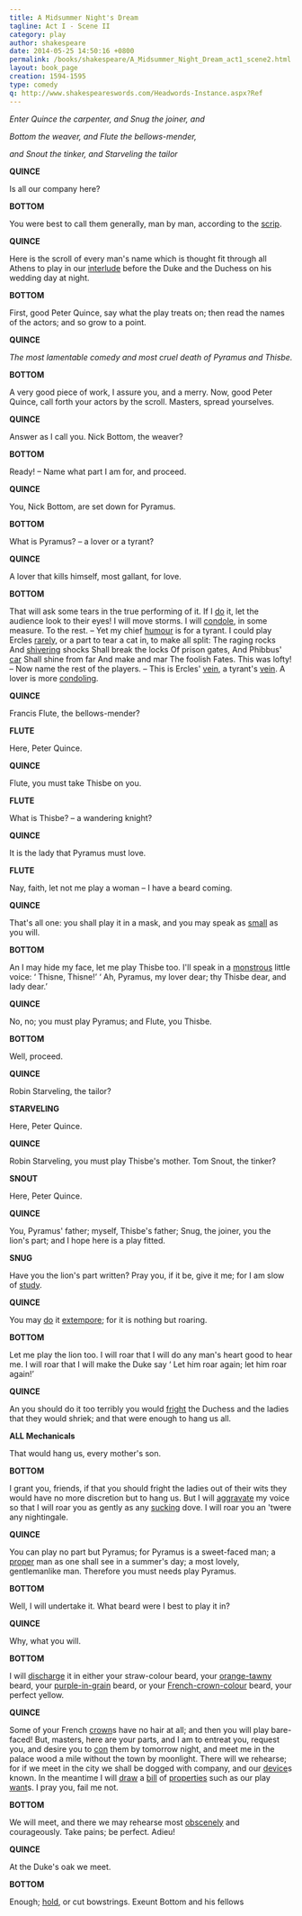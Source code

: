 ```yaml
---
title: A Midsummer Night's Dream
tagline: Act I - Scene II
category: play
author: shakespeare
date: 2014-05-25 14:50:16 +0800
permalink: /books/shakespeare/A_Midsummer_Night_Dream_act1_scene2.html
layout: book_page
creation: 1594-1595
type: comedy
q: http://www.shakespeareswords.com/Headwords-Instance.aspx?Ref
---
```


_Enter Quince the carpenter, and Snug the joiner, and_

_Bottom the weaver, and Flute the bellows-mender,_

_and Snout the tinker, and Starveling the tailor_

**QUINCE**

Is all our company here?



**BOTTOM**

You were best to call them generally, man by
man, according to the [scrip][1].

[1]: {{page.q}}=14684 "scrip (n.) 2:  script, text"


**QUINCE**

Here is the scroll of every man's name which is
thought fit through all Athens to play in our [interlude][2]
before the Duke and the Duchess on his wedding day at
night.

[2]: {{page.q}}=5048 "interlude, enterlude (n.):  short play, theatrical performance [staged to fill an interval]"


**BOTTOM**

First, good Peter Quince, say what the play treats
on; then read the names of the actors; and so grow to a
point.



**QUINCE**

_The most lamentable comedy_
_and most cruel death of Pyramus and Thisbe._



**BOTTOM**

A very good piece of work, I assure you, and a
merry. Now, good Peter Quince, call forth your actors
by the scroll. Masters, spread yourselves.



**QUINCE**

Answer as I call you. Nick Bottom, the weaver?



**BOTTOM**

Ready! – Name what part I am for, and
proceed.



**QUINCE**

You, Nick Bottom, are set down for Pyramus.



**BOTTOM**

What is Pyramus? – a lover or a tyrant?



**QUINCE**

A lover that kills himself, most gallant, for love.



**BOTTOM**

That will ask some tears in the true performing
of it. If I [do][3] it, let the audience look to their eyes! I will
move storms. I will [condole][4], in some measure. To the
rest. – Yet my chief [humour][5] is for a tyrant. I could play
Ercles [rarely][6], or a part to tear a cat in, to make all split:
The raging rocks
And [shivering][7] shocks
Shall break the locks
Of prison gates,
And Phibbus' [car][8]
Shall shine from far
And make and mar
The foolish Fates.
This was lofty! – Now name the rest of the players. –
This is Ercles' [vein][9], a tyrant's [vein][9]. A lover is more
[condoling][10].

[3]: {{page.q}}=8522 "do (v.) 5:  perform, play one's part, act"
[4]: {{page.q}}=1145 "condole (v.) 1:  lament, grieve, express great sorrow"
[5]: {{page.q}}=18215 "humour (n.) 2:  fancy, whim, inclination, caprice"
[6]: {{page.q}}=16672 "rarely (adv.) 1:  splendidly, beautifully, excellently"
[7]: {{page.q}}=16428 "shivering (adj.):  shattering, splintering"
[8]: {{page.q}}=3953 "car (n.):  carriage, cart, chariot [often of the sun god]"
[9]: {{page.q}}=7526 "vein (n.) 2:  style, manner"
[10]: {{page.q}}=1146 "condoling (adj.):  moving, affecting, poignant"


**QUINCE**

Francis Flute, the bellows-mender?



**FLUTE**

Here, Peter Quince.



**QUINCE**

Flute, you must take Thisbe on you.



**FLUTE**

What is Thisbe? – a wandering knight?



**QUINCE**

It is the lady that Pyramus must love.



**FLUTE**

Nay, faith, let not me play a woman – I have a
beard coming.



**QUINCE**

That's all one: you shall play it in a mask, and
you may speak as [small][11] as you will.

[11]: {{page.q}}=14502 "small (adj.) 3:  high-pitched, fluting, thin"


**BOTTOM**

An I may hide my face, let me play Thisbe too.
I'll speak in a [monstrous][12] little voice: ‘ Thisne, Thisne!’
‘ Ah, Pyramus, my lover dear; thy Thisbe dear, and lady
dear.’

[12]: {{page.q}}=10752 "monstrous (adv.):  exceedingly, wonderfully, extraordinarily"


**QUINCE**

No, no; you must play Pyramus; and Flute, you
Thisbe.



**BOTTOM**

Well, proceed.



**QUINCE**

Robin Starveling, the tailor?



**STARVELING**

Here, Peter Quince.



**QUINCE**

Robin Starveling, you must play Thisbe's
mother. Tom Snout, the tinker?



**SNOUT**

Here, Peter Quince.



**QUINCE**

You, Pyramus' father; myself, Thisbe's father;
Snug, the joiner, you the lion's part; and I hope here is
a play fitted.



**SNUG**

Have you the lion's part written? Pray you, if it be,
give it me; for I am slow of [study][13].

[13]: {{page.q}}=14156 "study (n.) 5:  preparation, learning, memorizing [of a part]"


**QUINCE**

You may [do][14] it [extempore][15]; for it is nothing but
roaring.

[14]: {{page.q}}=8522 "do (v.) 5:  perform, play one's part, act"
[15]: {{page.q}}=9994 "extempore (adj./adv.) 2:  spontaneously, involuntarily, without thinking"


**BOTTOM**

Let me play the lion too. I will roar that I will
do any man's heart good to hear me. I will roar that I
will make the Duke say ‘ Let him roar again; let him
roar again!’



**QUINCE**

An you should do it too terribly you would [fright][16]
the Duchess and the ladies that they would shriek; and
that were enough to hang us all.

[16]: {{page.q}}=19973 "fright (v.), past form frighted:  frighten, scare, terrify"


**ALL Mechanicals**

That would hang us, every mother's son.



**BOTTOM**

I grant you, friends, if that you should fright the
ladies out of their wits they would have no more discretion
but to hang us. But I will [aggravate][17] my voice so
that I will roar you as gently as any [sucking][18] dove. I will
roar you an 'twere any nightingale.

[17]: {{page.q}}=321 "aggravate (v.) 3:  intensify; malapropism for ‘moderate’"
[18]: {{page.q}}=14685 "sucking (adj.):  unweaned, suckling"


**QUINCE**

You can play no part but Pyramus; for Pyramus
is a sweet-faced man; a [proper][19] man as one shall see in a
summer's day; a most lovely, gentlemanlike man. Therefore
you must needs play Pyramus.

[19]: {{page.q}}=12275 "proper (adj.) 1:  good-looking, handsome, comely"


**BOTTOM**

Well, I will undertake it. What beard were I
best to play it in?



**QUINCE**

Why, what you will.



**BOTTOM**

I will [discharge][20] it in either your straw-colour
beard, your [orange-tawny][21] beard, your [purple-in-grain][22]
beard, or your [French-crown-colour][23] beard, your perfect
yellow.

[20]: {{page.q}}=8712 "discharge (v.) 2:  play, perform, execute"
[21]: {{page.q}}=11774 "orange-tawny (adj.):  dull yellowish brown"
[22]: {{page.q}}=12766 "purple-in-grain (adj.):  dyed bright red"
[23]: {{page.q}}=20217 "French-crown-colour (adj.):  light yellow coloured [as the French crown coin]"


**QUINCE**

Some of your French [crown][24]s have no hair at all;
and then you will play bare-faced! But, masters, here
are your parts, and I am to entreat you, request you, and
desire you to [con][25] them by tomorrow night, and meet me
in the palace wood a mile without the town by moonlight.
There will we rehearse; for if we meet in the city
we shall be dogged with company, and our [device][26]s
known. In the meantime I will [draw][28] a [bill][27] of [properties][29]
such as our play [want][30]s. I pray you, fail me not.

[24]: {{page.q}}=1147 "crown (n.) 2:  head"
[25]: {{page.q}}=2691 "con (v.) 1:  learn by heart, commit to memory"
[26]: {{page.q}}=8401 "device (n.) 2:  plan, scheme, intention"
[27]: {{page.q}}=1127 "bill (n.) 4:  inventory, list, catalogue"
[28]: {{page.q}}=8648 "draw (v.) 3:  draw up, draft, frame"
[29]: {{page.q}}=12767 "property (n.) 4:  (plural) stage requisites, accessories, props"
[30]: {{page.q}}=7992 "want (v.) 4:  require, demand, need"


**BOTTOM**

We will meet, and there we may rehearse most
[obscenely][31] and courageously. Take pains; be perfect.
Adieu!

[31]: {{page.q}}=11775 "obscenely (adv.):  malapropism possibly for ‘seemly’"


**QUINCE**

At the Duke's oak we meet.



**BOTTOM**

Enough; [hold][32], or cut bowstrings.
Exeunt Bottom and his fellows

[32]: {{page.q}}=18635 "hold (v.) 1:  keep, maintain, observe"
